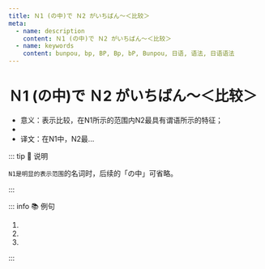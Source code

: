 ```yaml
---
title: Ｎ1 (の中)で Ｎ2 がいちばん～＜比较＞
meta:
  - name: description
    content: Ｎ1 (の中)で Ｎ2 がいちばん～＜比较＞
  - name: keywords
    content: bunpou, bp, BP, Bp, bP, Bunpou, 日语, 语法, 日语语法
---
```


# Ｎ1 (の中)で Ｎ2 がいちばん～＜比较＞

* 意义：表示比较，在N1所示的范围内N2最具有谓语所示的特征；
* <grammer-content sentence="接续：名词 + (の[中/なか])で + 名词 + が + [一番/いちばん]；" />
* 译文：在N1中，N2最...

::: tip :bookmark: 说明

`N1是明显的表示范围`的名词时，后续的「の中」可省略。

<div class="bunpou-block">

  <grammer-content id='1-11-5-0' sentence="[日本/にほん]**でいちばん**[高/たか]い[山/やま]は、[富士山/ふじさん]です。" trans="日本的第一高山是富士山。" />

</div>

:::

::: info :books: 例句

1. <grammer-content id='1-11-5-1' sentence="[母/はは]はお[芝居/しばい]**の[中/なか]では**[歌舞伎/かぶき]が**いちばん**[好/す]きです。" trans="妈妈最喜欢戏里的歌舞伎。" />
2. <grammer-content id='1-11-5-2' sentence="クラス**の[中/なか]で**、[王/おう]さんが**いちばん**[日本語/にほんご]が[上手/じょうず]です。" trans="我们班里小王的日语是最好的。" />
3. <grammer-content id='1-11-5-3' sentence="[中華料理/ちゅうかりょうり]**の[中/なか]で**は、[北京/ぺきん]ダックが**いちばん**おいしいです。" trans="在中餐里，北京烤鸭是最好吃的。" />

:::
